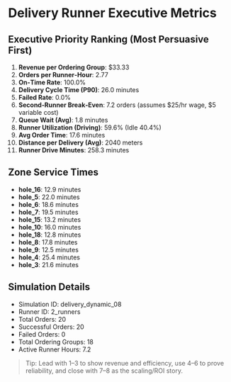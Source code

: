 # Delivery Runner Executive Metrics

## Executive Priority Ranking (Most Persuasive First)
1. **Revenue per Ordering Group**: $33.33
2. **Orders per Runner‑Hour**: 2.77
3. **On‑Time Rate**: 100.0%
4. **Delivery Cycle Time (P90)**: 26.0 minutes
5. **Failed Rate**: 0.0%
6. **Second‑Runner Break‑Even**: 7.2 orders (assumes $25/hr wage, $5 variable cost)
7. **Queue Wait (Avg)**: 1.8 minutes
8. **Runner Utilization (Driving)**: 59.6% (Idle 40.4%)
9. **Avg Order Time**: 17.6 minutes
10. **Distance per Delivery (Avg)**: 2040 meters
11. **Runner Drive Minutes**: 258.3 minutes

## Zone Service Times
- **hole_16**: 12.9 minutes
- **hole_5**: 22.0 minutes
- **hole_6**: 18.6 minutes
- **hole_7**: 19.5 minutes
- **hole_15**: 13.2 minutes
- **hole_10**: 16.0 minutes
- **hole_18**: 12.8 minutes
- **hole_8**: 17.8 minutes
- **hole_9**: 12.5 minutes
- **hole_4**: 25.4 minutes
- **hole_3**: 21.6 minutes


## Simulation Details
- Simulation ID: delivery_dynamic_08
- Runner ID: 2_runners
- Total Orders: 20
- Successful Orders: 20
- Failed Orders: 0
- Total Ordering Groups: 18
- Active Runner Hours: 7.2

> Tip: Lead with 1–3 to show revenue and efficiency, use 4–6 to prove reliability, and close with 7–8 as the scaling/ROI story.
